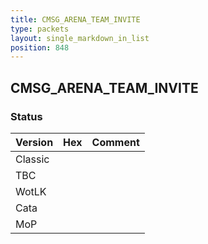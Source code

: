 ```yaml
---
title: CMSG_ARENA_TEAM_INVITE
type: packets
layout: single_markdown_in_list
position: 848
---
```


## CMSG_ARENA_TEAM_INVITE

### Status

Version | Hex | Comment
---------- | ---------- | ---------- 
Classic |  |  
TBC |  |  
WotLK |  |  
Cata |  |  
MoP |  |  